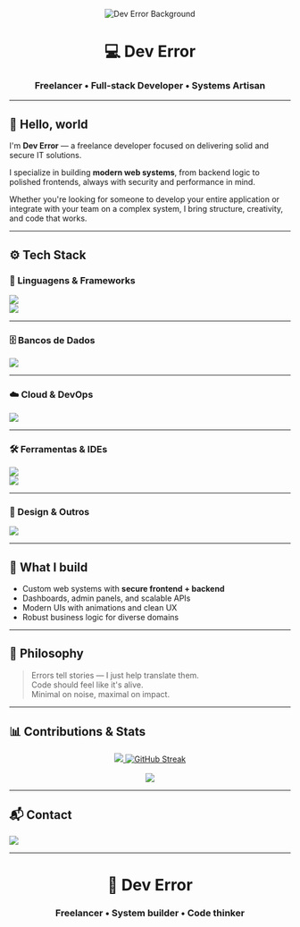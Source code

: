 <p align="center">
  <img src="https://github.com/user-attachments/assets/ae93afa3-50f0-4f76-8506-7d6376c33853" alt="Dev Error Background" />
</p>

<h1 align="center">💻 Dev Error</h1>
<h3 align="center">Freelancer • Full-stack Developer • Systems Artisan</h3>

---

## 👋 Hello, world

I'm **Dev Error** — a freelance developer focused on delivering solid and secure IT solutions.

I specialize in building **modern web systems**, from backend logic to polished frontends, always with security and performance in mind.

Whether you're looking for someone to develop your entire application or integrate with your team on a complex system, I bring structure, creativity, and code that works.

---

## ⚙️ Tech Stack

### 🧠 Linguagens & Frameworks
<div>
  <img src="https://skillicons.dev/icons?i=react,nextjs,ts,js,nodejs" />
  <br/>
  <img src="https://skillicons.dev/icons?i=tailwind,dotnet,spring,java,cs,py,c,flutter" />
</div>

---

### 🗄️ Bancos de Dados
<div>
  <img src="https://skillicons.dev/icons?i=postgres,mysql,mongodb,firebase" />
</div>

---

### ☁️ Cloud & DevOps
<div>
  <img src="https://skillicons.dev/icons?i=aws,azure,docker" />
</div>

---

### 🛠️ Ferramentas & IDEs
<div>
  <img src="https://skillicons.dev/icons?i=git,github,postman" />
  <br/>
  <img src="https://skillicons.dev/icons?i=vscode,visualstudio,rider,idea,vite" />
</div>

---

### 🎨 Design & Outros
<div>
  <img src="https://skillicons.dev/icons?i=figma,notion,materialui,arduino" />
</div>

---

## 🚀 What I build

- Custom web systems with **secure frontend + backend**
- Dashboards, admin panels, and scalable APIs
- Modern UIs with animations and clean UX
- Robust business logic for diverse domains

---

## 🧠 Philosophy

> Errors tell stories — I just help translate them.  
> Code should feel like it's alive.  
> Minimal on noise, maximal on impact.

---

## 📊 Contributions & Stats

<div align="center">
  <a href="https://github.com/dev-err0r/" target="_blank">
    <img src="https://github-readme-stats.vercel.app/api?username=dev-err0r&show_icons=true&theme=transparent&include_all_commits=true&count_private=true&title_color=99ABB7&text_color=99ABB7"/>
  </a>
  <a href="https://github.com/dev-err0r/" target="_blank">
    <img src="https://streak-stats.demolab.com?user=dev-err0r&theme=transparent&mode=weekly&date_format=j%20M%5B%20Y%5D&ring=99ABB7&fire=99ABB7&currStreakLabel=99ABB7" alt="GitHub Streak" />
  </a>
  <br /><br />
  <a href="https://github.com/dev-err0r/" target="_blank">
    <img src="https://github-readme-stats.vercel.app/api/top-langs/?username=dev-err0r&layout=compact&theme=transparent&title_color=99ABB7&text_color=99ABB7" />
  </a>
</div>


---

## 📬 Contact

<div>
  <a href="mailto:d3v.3rr0r@gmail.com">
    <img src="https://img.shields.io/badge/-Gmail-%23333?style=for-the-badge&logo=gmail&logoColor=white">
  </a>
</div>

---

<h1 align="center">👾 Dev Error</h1>
<h3 align="center">Freelancer • System builder • Code thinker</h3>
